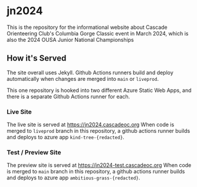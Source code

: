 # jn2024

This is the repository for the informational website about Cascade Orienteering Club's Columbia Gorge Classic event in March 2024, which is also the 2024 OUSA Junior National Championships

## How it's Served

The site overall uses Jekyll. Github Actions runners build and deploy automatically when changes are merged into `main` or `liveprod`.

This one repository is hooked into two different Azure Static Web Apps, and there is a separate Github Actions runner for each.

### Live Site

The live site is served at https://jn2024.cascadeoc.org
When code is merged to `liveprod` branch in this repository, a github actions runner builds and deploys to azure app `kind-tree-{redacted}`.

### Test / Preview Site

The preview site is served at https://jn2024-test.cascadeoc.org
When code is merged to `main` branch in this repository, a github actions runner builds and deploys to azure app `ambitious-grass-{redacted}`.
